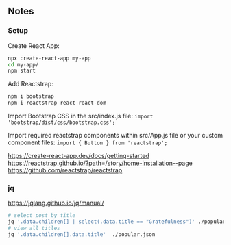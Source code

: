 ## Notes

### Setup

Create React App:
```sh
npx create-react-app my-app
cd my-app/
npm start
```

Add Reactstrap:
```sh
npm i bootstrap
npm i reactstrap react react-dom
```

Import Bootstrap CSS in the src/index.js file:
`import 'bootstrap/dist/css/bootstrap.css';`

Import required reactstrap components within src/App.js file or your custom component files:
`import { Button } from 'reactstrap';`

https://create-react-app.dev/docs/getting-started
https://reactstrap.github.io/?path=/story/home-installation--page
https://github.com/reactstrap/reactstrap





### jq
https://jqlang.github.io/jq/manual/  
```sh
# select post by title
jq '.data.children[] | select(.data.title == "Gratefulness")' ./popular.json
# view all titles
jq '.data.children[].data.title'  ./popular.json
```